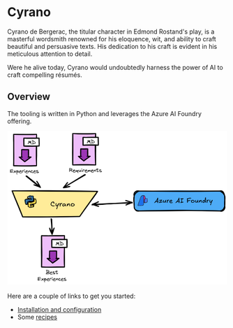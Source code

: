 # Cyrano

Cyrano de Bergerac, the titular character in Edmond Rostand's play, is a masterful wordsmith renowned for his eloquence, wit, and ability to craft beautiful and persuasive texts. His dedication to his craft is evident in his meticulous attention to detail.

Were he alive today, Cyrano would undoubtedly harness the power of AI to craft compelling résumés.

## Overview

The tooling is written in Python and leverages the Azure AI Foundry offering.

![overview](docs/.media/overview.png)

Here are a couple of links to get you started:

* [Installation and configuration](/docs/installation.md)
* Some [recipes](/docs/recipes.md)
